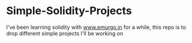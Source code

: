 # Simple-Solidity-Projects
I've been learning solidity with www.emurgo.in for a while, this repo is to drop different simple projects I'll be working on
